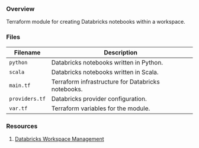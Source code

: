 ### Overview

Terraform module for creating Databricks notebooks within a workspace.

### Files

| Filename       | Description                                        |
|----------------|----------------------------------------------------|
| `python`       | Databricks notebooks written in Python.            |
| `scala`        | Databricks notebooks written in Scala.             |
| `main.tf`      | Terraform infrastructure for Databricks notebooks. |
| `providers.tf` | Databricks provider configuration.                 |
| `var.tf`       | Terraform variables for the module.                |

### Resources

1. [Databricks Workspace Management](https://registry.terraform.io/providers/databricks/databricks/latest/docs/guides/workspace-management)